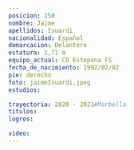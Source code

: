 ```yaml
---
posicion: 150
nombre: Jaime
apellidos: Isuardi
nacionalidad: Español
demarcacion: Delantero
estatura: 1,71 m
equipo_actual: CD Estepona FS
fecha_de_nacimiento: 1992/02/02
pie: derecho
foto: jaimeIsuardi.jpeg
estudios: 

trayectoria: 2020 - 2021#Marbella
titulos:
logros:

video:
---
```

